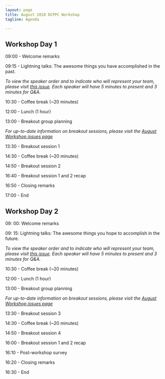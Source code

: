 ```yaml
---
layout: page
title: August 2018 DCPPC Workshop 
tagline: Agenda

---
```


## Workshop Day 1 

09:00 - Welcome remarks
 
09:15 - Lightning talks: The awesome things you have accomplished in the past.
  
_To view the speaker order and to indicate who will represent your team, please visit [this issue](https://github.com/dcppc/2018-august-workshop/issues/). Each speaker will have 5 minutes to present and 3 minutes for Q&A._

  
10:30 - Coffee break (~20 minutes)
 
12:00 -  Lunch (1 hour)         

13:00 -  Breakout group planning

_For up-to-date information on breakout sessions, please visit the [August Workshop issues page](https://github.com/dcppc/2018-august-workshop/issues)_

13:30 -  Breakout session 1

14:30 - Coffee break (~20 minutes)

14:50 -  Breakout session 2

16:40 - Breakout session 1 and 2 recap 
 
16:50 - Closing remarks

17:00 - End


## Workshop Day 2

09: 00: Welcome remarks
 
09: 15: Lightning talks: The awesome things you hope to accomplish in the future.

_To view the speaker order and to indicate who will represent your team, please visit [this issue](https://github.com/dcppc/2018-august-workshop/issues/). Each speaker will have 5 minutes to present and 3 minutes for Q&A._


10:30 - Coffee break (~20 minutes)
 
12:00 -  Lunch (1 hour)         

13:00 -  Breakout group planning

_For up-to-date information on breakout sessions, please visit the [August Workshop issues page](https://github.com/dcppc/2018-august-workshop/issues)_

13:30 -  Breakout session 3

14:30 - Coffee break (~20 minutes)

14:50 -  Breakout session 4

16:00 - Breakout session 1 and 2 recap 

16:10 - Post-workshop survey
 
16:20 - Closing remarks

16:30 - End
 
